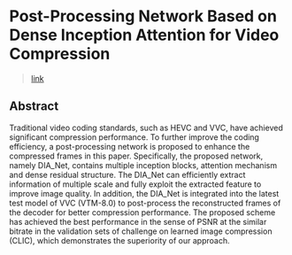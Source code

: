 # Post-Processing Network Based on Dense Inception Attention for Video Compression
> [link](https://ieeexplore.ieee.org/document/9150897)

## Abstract
Traditional video coding standards, such as HEVC and VVC, have achieved significant compression performance. To further improve the coding efficiency, a post-processing network is proposed to enhance the compressed frames in this paper. Specifically, the proposed network, namely DIA_Net, contains multiple inception blocks, attention mechanism and dense residual structure. The DIA_Net can efficiently extract information of multiple scale and fully exploit the extracted feature to improve image quality. In addition, the DIA_Net is integrated into the latest test model of VVC (VTM-8.0) to post-process the reconstructed frames of the decoder for better compression performance. The proposed scheme has achieved the best performance in the sense of PSNR at the similar bitrate in the validation sets of challenge on learned image compression (CLIC), which demonstrates the superiority of our approach.